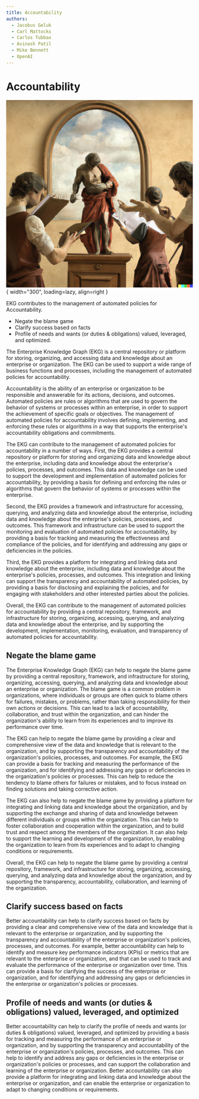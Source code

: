 ```yaml
---
title: Accountability
authors:
  - Jacobus Geluk
  - Carl Mattocks
  - Carlos Tubbax
  - Avinash Patil
  - Mike Bennett
  - OpenAI
---
```

# Accountability

![Accountability](accountability.png){ width="300", loading=lazy, align=right }

EKG contributes to the management of automated policies for Accountability.

<!--summary-start-->
- Negate the blame game
- Clarify success based on facts
- Profile of needs and wants (or duties & obligations) valued, leveraged, and optimized.
<!--summary-end-->

The Enterprise Knowledge Graph (EKG) is a central repository or platform for storing, 
organizing, and accessing data and knowledge about an enterprise or organization. 
The EKG can be used to support a wide range of business functions and processes, 
including the management of automated policies for accountability.

Accountability is the ability of an enterprise or organization to be responsible 
and answerable for its actions, decisions, and outcomes. 
Automated policies are rules or algorithms that are used to govern the behavior of 
systems or processes within an enterprise, in order to support the achievement of 
specific goals or objectives. 
The management of automated policies for accountability involves defining, implementing, 
and enforcing these rules or algorithms in a way that supports the enterprise's 
accountability obligations and commitments.

The EKG can contribute to the management of automated policies for accountability in 
a number of ways. 
First, the EKG provides a central repository or platform for storing and organizing 
data and knowledge about the enterprise, including data and knowledge about the 
enterprise's policies, processes, and outcomes. 
This data and knowledge can be used to support the development and implementation 
of automated policies for accountability, by providing a basis for defining and 
enforcing the rules or algorithms that govern the behavior of systems or 
processes within the enterprise.

Second, the EKG provides a framework and infrastructure for accessing, querying, 
and analyzing data and knowledge about the enterprise, including data and knowledge 
about the enterprise's policies, processes, and outcomes. 
This framework and infrastructure can be used to support the monitoring and 
evaluation of automated policies for accountability, by providing a basis for 
tracking and measuring the effectiveness and compliance of the policies, 
and for identifying and addressing any gaps or deficiencies in the policies.

Third, the EKG provides a platform for integrating and linking data and
knowledge about the enterprise, including data and knowledge about the 
enterprise's policies, processes, and outcomes. 
This integration and linking can support the transparency and accountability of 
automated policies, by providing a basis for disclosing and explaining the policies, 
and for engaging with stakeholders and other interested parties about the policies.

Overall, the EKG can contribute to the management of automated policies for 
accountability by providing a central repository, framework, and infrastructure 
for storing, organizing, accessing, querying, and analyzing data and knowledge 
about the enterprise, and by supporting the development, implementation, monitoring,
evaluation, and transparency of automated policies for accountability.

## Negate the blame game

The Enterprise Knowledge Graph (EKG) can help to negate the blame game by providing
a central repository, framework, and infrastructure for storing, organizing, 
accessing, querying, and analyzing data and knowledge about an enterprise or organization. 
The blame game is a common problem in organizations, where individuals or groups are 
often quick to blame others for failures, mistakes, or problems, rather than 
taking responsibility for their own actions or decisions. 
This can lead to a lack of accountability, collaboration, and trust within the organization,
and can hinder the organization's ability to learn from its experiences and to improve 
its performance over time.

The EKG can help to negate the blame game by providing a clear and comprehensive view 
of the data and knowledge that is relevant to the organization, and by supporting the 
transparency and accountability of the organization's policies, processes, and outcomes. 
For example, the EKG can provide a basis for tracking and measuring the performance of the 
organization, and for identifying and addressing any gaps or deficiencies in the 
organization's policies or processes. 
This can help to reduce the tendency to blame others for failures or mistakes, 
and to focus instead on finding solutions and taking corrective action.

The EKG can also help to negate the blame game by providing a platform for integrating
and linking data and knowledge about the organization, and by supporting the exchange 
and sharing of data and knowledge between different individuals or groups within the 
organization.
This can help to foster collaboration and cooperation within the organization, 
and to build trust and respect among the members of the organization. 
It can also help to support the learning and development of the organization, 
by enabling the organization to learn from its experiences and to adapt to changing 
conditions or requirements.

Overall, the EKG can help to negate the blame game by providing a central repository, 
framework, and infrastructure for storing, organizing, accessing, querying, 
and analyzing data and knowledge about the organization, and by supporting the 
transparency, accountability, collaboration, and learning of the organization.

## Clarify success based on facts

Better accountability can help to clarify success based on facts by providing a 
clear and comprehensive view of the data and knowledge that is relevant to the 
enterprise or organization, and by supporting the transparency and accountability 
of the enterprise or organization's policies, processes, and outcomes. 
For example, better accountability can help to identify and measure 
key performance indicators (KPIs) or metrics that are relevant to the enterprise
or organization, and that can be used to track and evaluate the performance of 
the enterprise or organization over time. 
This can provide a basis for clarifying the success of the enterprise or organization,
and for identifying and addressing any gaps or deficiencies in the enterprise or 
organization's policies or processes.

## Profile of needs and wants (or duties & obligations) valued, leveraged, and optimized

Better accountability can help to clarify the profile of needs and wants 
(or duties & obligations) valued, leveraged, and optimized by providing a basis for 
tracking and measuring the performance of an enterprise or organization, and by 
supporting the transparency and accountability of the enterprise or organization's 
policies, processes, and outcomes. 
This can help to identify and address any gaps or deficiencies in the enterprise 
or organization's policies or processes, and can support the collaboration and 
learning of the enterprise or organization. Better accountability can also provide
a platform for integrating and linking data and knowledge about the enterprise or 
organization, and can enable the enterprise or organization to adapt to changing 
conditions or requirements.
